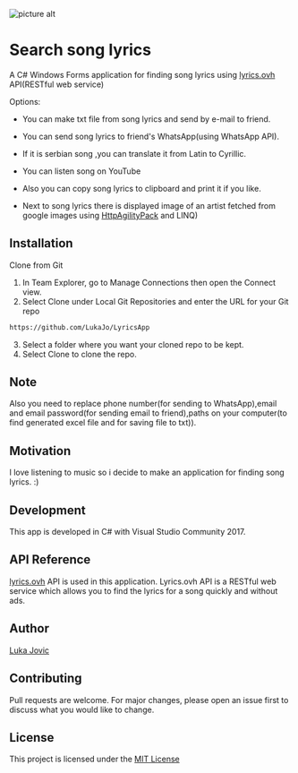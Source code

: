 ![picture alt](https://www.publicdomainpictures.net/pictures/160000/nahled/musical-notes-1460211364ty6.jpg)

# Search song lyrics

A C# Windows Forms application for finding song lyrics using [lyrics.ovh](https://lyrics.ovh/) API(RESTful web service)

Options:

* You can make txt file from song lyrics and send by e-mail to friend.

* You can send song lyrics to friend's WhatsApp(using WhatsApp API).

* If it is serbian song ,you can translate it from Latin to Cyrillic.

* You can listen song on YouTube

* Also you can copy song lyrics to clipboard and print it if you like.

* Next to song lyrics there is displayed image of an artist fetched from google images using [HttpAgilityPack](https://html-agility-pack.net/) and LINQ)

## Installation

Clone from Git 

1. In Team Explorer, go to Manage Connections then open the Connect view.
2. Select Clone under Local Git Repositories and enter the URL for your Git repo

```bash
https://github.com/LukaJo/LyricsApp
```

3. Select a folder where you want your cloned repo to be kept.
4. Select Clone to clone the repo.

## Note

Also you need to replace phone number(for sending to WhatsApp),email and email password(for sending email to friend),paths on your computer(to find generated excel file and for saving file to txt)).

## Motivation

I love listening to music so i decide to make an application for finding song lyrics. :)

## Development
This app is developed in C# with Visual Studio Community 2017.

## API Reference
[lyrics.ovh](https://lyrics.ovh/) API is used in this application.
Lyrics.ovh API is a RESTful web service which allows you to find the lyrics for a song quickly and without ads.

## Author
[Luka Jovic](https://www.linkedin.com/in/lukajovic/)

## Contributing
Pull requests are welcome. For major changes, please open an issue first to discuss what you would like to change.

## License
This project is licensed under the [MIT License](https://choosealicense.com/licenses/mit/)

